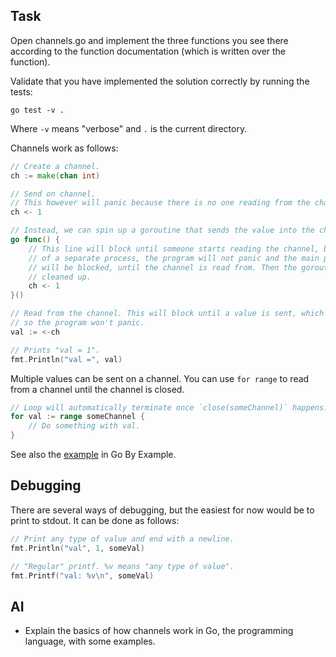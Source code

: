 ## Task

Open channels.go and implement the three functions you see there according to the function documentation (which is
written over the function).

Validate that you have implemented the solution correctly by running the tests:

```
go test -v .
```

Where `-v` means "verbose" and `.` is the current directory.

Channels work as follows:

```go
// Create a channel.
ch := make(chan int)

// Send on channel.
// This however will panic because there is no one reading from the channel.
ch <- 1

// Instead, we can spin up a goroutine that sends the value into the channel.
go func() {
    // This line will block until someone starts reading the channel, but since it is in a goroutine, which is sort
	// of a separate process, the program will not panic and the main program will not be blocked - only this goroutine
	// will be blocked, until the channel is read from. Then the goroutine function finishes and the goroutine is
	// cleaned up.
    ch <- 1
}()

// Read from the channel. This will block until a value is sent, which is done in the goroutine we've just started,
// so the program won't panic.
val := <-ch

// Prints "val = 1".
fmt.Println("val =", val)
```

Multiple values can be sent on a channel. You can use `for range` to read from a channel until the channel is closed.

```go
// Loop will automatically terminate once `close(someChannel)` happens.
for val := range someChannel {
	// Do something with val.
}
```

See also the [example](https://gobyexample.com/channels) in Go By Example.

## Debugging

There are several ways of debugging, but the easiest for now would be to print to stdout. It can be done as follows:

```go
// Print any type of value and end with a newline.
fmt.Println("val", 1, someVal)

// "Regular" printf. %v means "any type of value".
fmt.Printf("val: %v\n", someVal)
```

## AI

* Explain the basics of how channels work in Go, the programming language, with some examples.